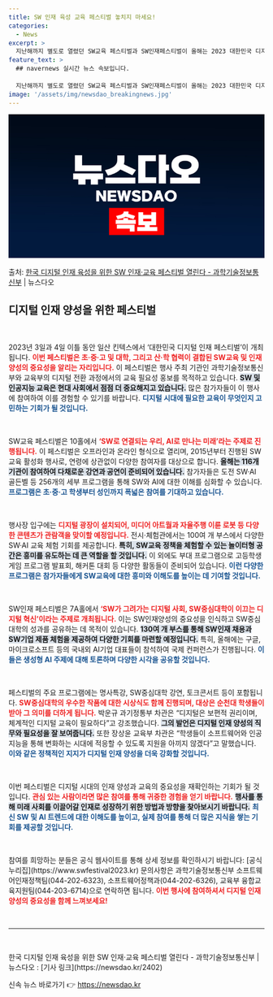 ```yaml
---
title: SW 인재 육성 교육 페스티벌 놓치지 마세요!
categories:
  - News
excerpt: >
  지난해까지 별도로 열렸던 SW교육 페스티벌과 SW인재페스티벌이 올해는 2023 대한민국 디지털 인재 페스티벌…
feature_text: >
  ## navernews 실시간 뉴스 속보입니다.

  지난해까지 별도로 열렸던 SW교육 페스티벌과 SW인재페스티벌이 올해는 2023 대한민국 디지털 인재 페스티벌…
image: '/assets/img/newsdao_breakingnews.jpg'
---
```


![뉴스다오 속보](/assets/img/newsdao_breakingnews.jpg)

<p>출처: <a href="https://newsdao.kr/2402" rel="dofollow">한국 디지털 인재 육성을 위한 SW 인재·교육 페스티벌 열린다 - 과학기술정보통신부</a> | 뉴스다오</p>

<h2 data-ke-size="size26">디지털 인재 양성을 위한 페스티벌</h2>

<p data-ke-size="size16">&nbsp;</p>
2023년 3일과 4일 이틀 동안 일산 킨텍스에서 ‘대한민국 디지털 인재 페스티벌’이 개최됩니다. <b><span style="color: #ee2323;">이번 페스티벌은 초·중·고 및 대학, 그리고 산·학 협력이 결합된 SW교육 및 인재양성의 중요성을 알리는 자리입니다.</span></b> 이 페스티벌은 행사 주최 기관인 과학기술정보통신부와 교육부의 디지털 전환 과정에서의 교육 필요성 홍보를 목적하고 있습니다. <b><span style="background-color: #21538527;">SW 및 인공지능 교육은 현대 사회에서 점점 더 중요해지고 있습니다.</span></b> 많은 참가자들이 이 행사에 참여하여 이를 경험할 수 있기를 바랍니다. <b><span style="color: #1a5490;">디지털 시대에 필요한 교육이 무엇인지 고민하는 기회가 될 것입니다.</span></b>

<p data-ke-size="size16">&nbsp;</p>
SW교육 페스티벌은 10홀에서 <b><span style="color: #ee2323;">‘SW로 연결되는 우리, AI로 만나는 미래’라는 주제로 진행됩니다.</span></b> 이 페스티벌은 오프라인과 온라인 형식으로 열리며, 2015년부터 진행된 SW교육 활성화 행사로, 연령에 상관없이 다양한 참여자를 대상으로 합니다. <b><span style="background-color: #21538527;">올해는 116개 기관이 참여하여 다채로운 강연과 공연이 준비되어 있습니다.</span></b> 참가자들은 도전 SW·AI 골든벨 등 256개의 세부 프로그램을 통해 SW와 AI에 대한 이해를 심화할 수 있습니다. <b><span style="color: #1a5490;">프로그램은 초·중·고 학생부터 성인까지 폭넓은 참여를 기대하고 있습니다.</span></b>

<p data-ke-size="size16">&nbsp;</p>
행사장 입구에는 <b><span style="color: #ee2323;">디지털 광장이 설치되어, 미디어 아트월과 자율주행 이륜 로봇 등 다양한 콘텐츠가 관람객을 맞이할 예정입니다.</span></b> 전시·체험관에서는 100여 개 부스에서 다양한 SW·AI 교육 체험 기회를 제공합니다. <b><span style="background-color: #21538527;">특히, SW교육 정책을 체험할 수 있는 놀이터형 공간은 흥미를 유도하는 데 큰 역할을 할 것입니다.</span></b> 이 외에도 부대 프로그램으로 고등학생 게임 프로그램 발표회, 해커톤 대회 등 다양한 활동들이 준비되어 있습니다. <b><span style="color: #1a5490;">이런 다양한 프로그램은 참가자들에게 SW교육에 대한 흥미와 이해도를 높이는 데 기여할 것입니다.</span></b>

<p data-ke-size="size16">&nbsp;</p>
SW인재 페스티벌은 7A홀에서 <b><span style="color: #ee2323;">‘SW가 그려가는 디지털 사회, SW중심대학이 이끄는 디지털 혁신’이라는 주제로 개최됩니다.</span></b> 이는 SW인재양성의 중요성을 인식하고 SW중심대학의 성과를 공유하는 데 목적이 있습니다. <b><span style="background-color: #21538527;">130여 개 부스를 통해 SW인재 채용과 SW기업 제품 체험을 제공하여 다양한 기회를 마련할 예정입니다.</span></b> 특히, 올해에는 구글, 마이크로소프트 등의 국내외 AI기업 대표들이 참석하여 국제 컨퍼런스가 진행됩니다. <b><span style="color: #1a5490;">이들은 생성형 AI 주제에 대해 토론하며 다양한 시각을 공유할 것입니다.</span></b>

<p data-ke-size="size16">&nbsp;</p>
페스티벌의 주요 프로그램에는 명사특강, SW중심대학 강연, 토크콘서트 등이 포함됩니다. <b><span style="color: #ee2323;">SW중심대학의 우수한 작품에 대한 시상식도 함께 진행되며, 대상은 순천대 학생들이 받아 그 의미를 더하게 됩니다.</span></b> 박운규 과기정통부 차관은 “디지털은 보편적 권리이며, 체계적인 디지털 교육이 필요하다”고 강조했습니다. <b><span style="background-color: #21538527;">그의 발언은 디지털 인재 양성의 직무와 필요성을 잘 보여줍니다.</span></b> 또한 장상윤 교육부 차관은 “학생들이 소프트웨어와 인공지능을 통해 변화하는 시대에 적응할 수 있도록 지원을 아끼지 않겠다”고 말했습니다. <b><span style="color: #1a5490;">이와 같은 정책적인 지지가 디지털 인재 양성을 더욱 강화할 것입니다.</span></b>

<p data-ke-size="size16">&nbsp;</p>
이번 페스티벌은 디지털 시대의 인재 양성과 교육의 중요성을 재확인하는 기회가 될 것입니다. <b><span style="color: #ee2323;">관심 있는 사람이라면 많은 참여를 통해 귀중한 경험을 얻기 바랍니다.</span></b> <b><span style="background-color: #21538527;">행사를 통해 미래 사회를 이끌어갈 인재로 성장하기 위한 방법과 방향을 찾아보시기 바랍니다.</span></b> <b><span style="color: #1a5490;">최신 SW 및 AI 트렌드에 대한 이해도를 높이고, 실제 참여를 통해 더 많은 지식을 쌓는 기회를 제공할 것입니다.</span></b>

<p data-ke-size="size16">&nbsp;</p>
참여를 희망하는 분들은 공식 웹사이트를 통해 상세 정보를 확인하시기 바랍니다: [공식 누리집](https://www.swfestival2023.kr)  
문의사항은 과학기술정보통신부 소프트웨어인재정책팀(044-202-6323), 소프트웨어정책과(044-202-6326), 교육부 융합교육지원팀(044-203-6714)으로 연락하면 됩니다. <b><span style="color: #ee2323;">이번 행사에 참여하셔서 디지털 인재 양성의 중요성을 함께 느껴보세요!</span></b>

<p data-ke-size="size16">&nbsp;</p>
<hr>
<p data-ke-size="size16">&nbsp;</p>
<article> 한국 디지털 인재 육성을 위한 SW 인재·교육 페스티벌 열린다 - 과학기술정보통신부 | 뉴스다오  : [기사 링크](https://newsdao.kr/2402)</article> 

신속 뉴스 바로가기 👉 <a href="https://newsdao.kr" rel="dofollow">https://newsdao.kr</a>



